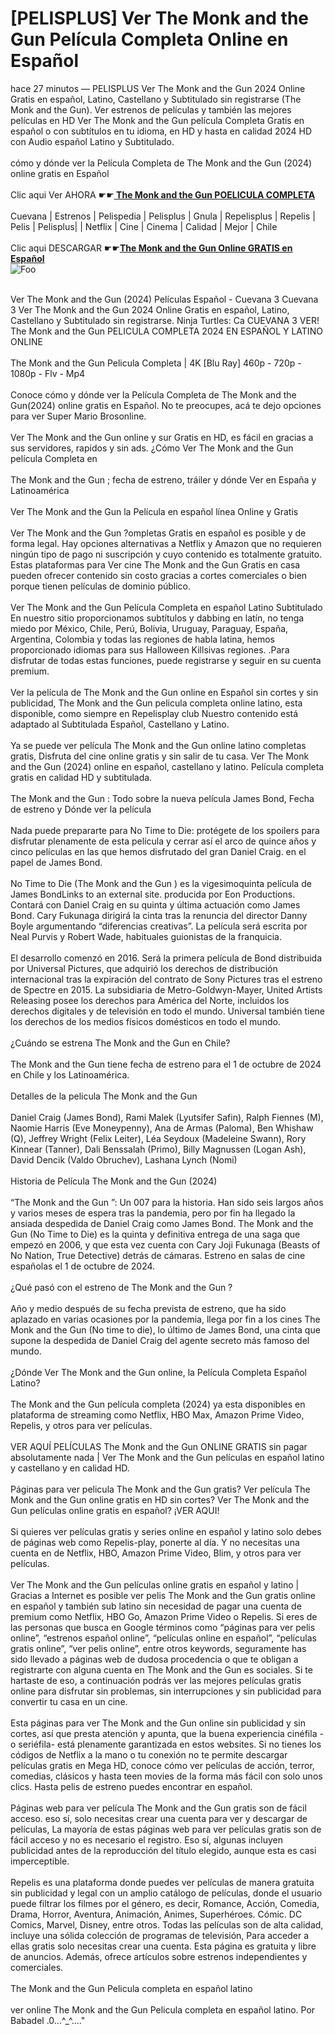<h1>[PELISPLUS] Ver The Monk and the Gun Película Completa Online en Español</h1>


<div class="list-description"><p>hace 27 minutos — PELISPLUS Ver The Monk and the Gun 2024 Online Gratis en español, Latino, Castellano y Subtitulado sin registrarse (The Monk and the Gun). Ver estrenos de películas y también las mejores películas en HD Ver The Monk and the Gun película Completa Gratis en español o con subtítulos en tu idioma, en HD y hasta en calidad 2024 HD con Audio español Latino y Subtitulado.<br><br>cómo y dónde ver la Película Completa de The Monk and the Gun (2024) online gratis en Español<br><br>Clic aqui Ver AHORA ☛☛<b><u><a href="https://stream.evmovies.com/es/movie/1109237/the-monk-and-the-gun"> The Monk and the Gun POELICULA COMPLETA</a></u></b><br><br>Cuevana | Estrenos | Pelispedia | Pelisplus | Gnula | Repelisplus | Repelis | Pelis | Pelisplus| | Netflix | Cine | Cinema | Calidad | Mejor | Chile<br><br>Clic aqui DESCARGAR ☛☛<b><u><a href="https://stream.evmovies.com/es/movie/1109237/the-monk-and-the-gun">The Monk and the Gun Online GRATIS en Español</a></u></b><br>
<img src="https://camo.githubusercontent.com/917e6ed5c302499242165dcc02bdbce85c075fd21b35918eb9c0b771855261b8/68747470733a2f2f7374617469632e7769787374617469632e636f6d2f6d656469612f6232343966395f61646163386637306662336634356238383639313639366337376465313866337e6d76322e676966" alt="Foo" style="max-width: 100%;">




<br>Ver The Monk and the Gun (2024) Películas Español - Cuevana 3 Cuevana 3 Ver The Monk and the Gun 2024 Online Gratis en español, Latino, Castellano y Subtitulado sin registrarse. Ninja Turtles: Ca CUEVANA 3 VER! The Monk and the Gun PELICULA COMPLETA 2024 EN ESPAÑOL Y LATINO ONLINE<br><br>The Monk and the Gun Pelicula Completa | 4K [Blu Ray] 460p - 720p - 1080p - Flv - Mp4<br><br>Conoce cómo y dónde ver la Película Completa de The Monk and the Gun(2024) online gratis en Español. No te preocupes, acá te dejo opciones para ver Super Mario Brosonline.<br><br>Ver The Monk and the Gun online y sur Gratis en HD, es fácil en gracias a sus servidores, rapidos y sin ads. ¿Cómo Ver The Monk and the Gun película Completa en<br><br>The Monk and the Gun ; fecha de estreno, tráiler y dónde Ver en España y Latinoamérica<br><br>Ver The Monk and the Gun la Película en español línea Online y Gratis<br><br>Ver The Monk and the Gun ?ompletas Gratis en español es posible y de forma legal. Hay opciones alternativas a Netflix y Amazon que no requieren ningún tipo de pago ni suscripción y cuyo contenido es totalmente gratuito. Estas plataformas para Ver cine The Monk and the Gun Gratis en casa pueden ofrecer contenido sin costo gracias a cortes comerciales o bien porque tienen películas de dominio público.<br><br>Ver The Monk and the Gun Película Completa en español Latino Subtitulado En nuestro sitio proporcionamos subtítulos y dabbing en latín, no tenga miedo por México, Chile, Perú, Bolivia, Uruguay, Paraguay, España, Argentina, Colombia y todas las regiones de habla latina, hemos proporcionado idiomas para sus Halloween Killsivas regiones. .Para disfrutar de todas estas funciones, puede registrarse y seguir en su cuenta premium.<br><br>Ver la película de The Monk and the Gun online en Español sin cortes y sin publicidad, The Monk and the Gun pelicula completa online latino, esta disponible, como siempre en Repelisplay club Nuestro contenido está adaptado al Subtitulada Español, Castellano y Latino.<br><br>Ya se puede ver película The Monk and the Gun online latino completas gratis, Disfruta del cine online gratis y sin salir de tu casa. Ver The Monk and the Gun (2024) online en español, castellano y latino. Película completa gratis en calidad HD y subtitulada.<br><br>The Monk and the Gun : Todo sobre la nueva película James Bond, Fecha de estreno y Dónde ver la película<br><br>Nada puede prepararte para No Time to Die: protégete de los spoilers para disfrutar plenamente de esta película y cerrar así el arco de quince años y cinco películas en las que hemos disfrutado del gran Daniel Craig. en el papel de James Bond.<br><br>No Time to Die (The Monk and the Gun ) es la vigesimoquinta película de James BondLinks to an external site. producida por Eon Productions. Contará con Daniel Craig en su quinta y última actuación como James Bond. Cary Fukunaga dirigirá la cinta tras la renuncia del director Danny Boyle argumentando “diferencias creativas”. La película será escrita por Neal Purvis y Robert Wade, habituales guionistas de la franquicia.<br><br>El desarrollo comenzó en 2016. Será la primera película de Bond distribuida por Universal Pictures, que adquirió los derechos de distribución internacional tras la expiración del contrato de Sony Pictures tras el estreno de Spectre en 2015. La subsidiaria de Metro-Goldwyn-Mayer, United Artists Releasing posee los derechos para América del Norte, incluidos los derechos digitales y de televisión en todo el mundo. Universal también tiene los derechos de los medios físicos domésticos en todo el mundo.<br><br>¿Cuándo se estrena The Monk and the Gun en Chile?<br><br>The Monk and the Gun tiene fecha de estreno para el 1 de octubre de 2024 en Chile y los Latinoamérica.<br><br>Detalles de la pelicula The Monk and the Gun<br><br>Daniel Craig (James Bond), Rami Malek (Lyutsifer Safin), Ralph Fiennes (M), Naomie Harris (Eve Moneypenny), Ana de Armas (Paloma), Ben Whishaw (Q), Jeffrey Wright (Felix Leiter), Léa Seydoux (Madeleine Swann), Rory Kinnear (Tanner), Dali Benssalah (Primo), Billy Magnussen (Logan Ash), David Dencik (Valdo Obruchev), Lashana Lynch (Nomi)<br><br>Historia de Película The Monk and the Gun (2024)<br><br>“The Monk and the Gun ”: Un 007 para la historia. Han sido seis largos años y varios meses de espera tras la pandemia, pero por fin ha llegado la ansiada despedida de Daniel Craig como James Bond. The Monk and the Gun (No Time to Die) es la quinta y definitiva entrega de una saga que empezó en 2006, y que esta vez cuenta con Cary Joji Fukunaga (Beasts of No Nation, True Detective) detrás de cámaras. Estreno en salas de cine españolas el 1 de octubre de 2024.<br><br>¿Qué pasó con el estreno de The Monk and the Gun ?<br><br>Año y medio después de su fecha prevista de estreno, que ha sido aplazado en varias ocasiones por la pandemia, llega por fin a los cines The Monk and the Gun (No time to die), lo último de James Bond, una cinta que supone la despedida de Daniel Craig del agente secreto más famoso del mundo.<br><br>¿Dónde Ver The Monk and the Gun online, la Película Completa Español Latino?<br><br>The Monk and the Gun película completa (2024) ya esta disponibles en plataforma de streaming como Netflix, HBO Max, Amazon Prime Video, Repelis, y otros para ver películas.<br><br>VER AQUÍ PELÍCULAS The Monk and the Gun ONLINE GRATIS sin pagar absolutamente nada | Ver The Monk and the Gun películas en español latino y castellano y en calidad HD.<br><br>Páginas para ver pelicula The Monk and the Gun gratis? Ver película The Monk and the Gun online gratis en HD sin cortes? Ver The Monk and the Gun películas online gratis en español? ¡VER AQUI!<br><br>Si quieres ver películas gratis y series online en español y latino solo debes de páginas web como Repelis-play, ponerte al día. Y no necesitas una cuenta en de Netflix, HBO, Amazon Prime Video, Blim, y otros para ver películas.<br><br>Ver The Monk and the Gun películas online gratis en español y latino | Gracias a Internet es posible ver pelis The Monk and the Gun gratis online en español y también sub latino sin necesidad de pagar una cuenta de premium como Netflix, HBO Go, Amazon Prime Video o Repelis. Si eres de las personas que busca en Google términos como “páginas para ver pelis online”, “estrenos español online”, “películas online en español”, “películas gratis online”, “ver pelis online”, entre otros keywords, seguramente has sido llevado a páginas web de dudosa procedencia o que te obligan a registrarte con alguna cuenta en The Monk and the Gun es sociales. Si te hartaste de eso, a continuación podrás ver las mejores películas gratis online para disfrutar sin problemas, sin interrupciones y sin publicidad para convertir tu casa en un cine.<br><br>Esta páginas para ver The Monk and the Gun online sin publicidad y sin cortes, así que presta atención y apunta, que la buena experiencia cinéfila -o seriéfila- está plenamente garantizada en estos websites. Si no tienes los códigos de Netflix a la mano o tu conexión no te permite descargar películas gratis en Mega HD, conoce cómo ver películas de acción, terror, comedias, clásicos y hasta teen movies de la forma más fácil con solo unos clics. Hasta pelis de estreno puedes encontrar en español.<br><br>Páginas web para ver película The Monk and the Gun gratis son de fácil acceso. eso sí, solo necesitas crear una cuenta para ver y descargar de películas, La mayoría de estas páginas web para ver películas gratis son de fácil acceso y no es necesario el registro. Eso sí, algunas incluyen publicidad antes de la reproducción del título elegido, aunque esta es casi imperceptible.<br><br>Repelis es una plataforma donde puedes ver películas de manera gratuita sin publicidad y legal con un amplio catálogo de películas, donde el usuario puede filtrar los filmes por el género, es decir, Romance, Acción, Comedia, Drama, Horror, Aventura, Animación, Animes, Superhéroes. Cómic. DC Comics, Marvel, Disney, entre otros. Todas las películas son de alta calidad, incluye una sólida colección de programas de televisión, Para acceder a ellas gratis solo necesitas crear una cuenta. Esta página es gratuita y libre de anuncios. Además, ofrece artículos sobre estrenos independientes y comerciales.<br><br>The Monk and the Gun Pelicula completa en español latino<br><br>ver online The Monk and the Gun Pelicula completa en español latino. Por Babadel .0...^_^...."</p></div>


